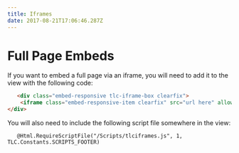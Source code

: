 ```yaml
---
title: Iframes
date: 2017-08-21T17:06:46.287Z
---
```

# Full Page Embeds

If you want to embed a full page via an iframe, you will need to add it to the view with the following code:

``` html
   <div class="embed-responsive tlc-iframe-box clearfix">
    <iframe class="embed-responsive-item clearfix" src="url here" allowfullscreen></iframe>      
</div> 
```

You will also need to include the following script file somewhere in the view:

``` vbnet
   @Html.RequireScriptFile("/Scripts/tlciframes.js", 1, TLC.Constants.SCRIPTS_FOOTER)
```

